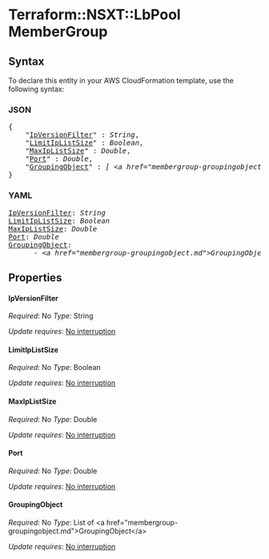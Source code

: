 # Terraform::NSXT::LbPool MemberGroup

## Syntax

To declare this entity in your AWS CloudFormation template, use the following syntax:

### JSON

<pre>
{
    "<a href="#ipversionfilter" title="IpVersionFilter">IpVersionFilter</a>" : <i>String</i>,
    "<a href="#limitiplistsize" title="LimitIpListSize">LimitIpListSize</a>" : <i>Boolean</i>,
    "<a href="#maxiplistsize" title="MaxIpListSize">MaxIpListSize</a>" : <i>Double</i>,
    "<a href="#port" title="Port">Port</a>" : <i>Double</i>,
    "<a href="#groupingobject" title="GroupingObject">GroupingObject</a>" : <i>[ &lt;a href=&#34;membergroup-groupingobject.md&#34;&gt;GroupingObject&lt;/a&gt;, ... ]</i>
}
</pre>

### YAML

<pre>
<a href="#ipversionfilter" title="IpVersionFilter">IpVersionFilter</a>: <i>String</i>
<a href="#limitiplistsize" title="LimitIpListSize">LimitIpListSize</a>: <i>Boolean</i>
<a href="#maxiplistsize" title="MaxIpListSize">MaxIpListSize</a>: <i>Double</i>
<a href="#port" title="Port">Port</a>: <i>Double</i>
<a href="#groupingobject" title="GroupingObject">GroupingObject</a>: <i>
      - &lt;a href=&#34;membergroup-groupingobject.md&#34;&gt;GroupingObject&lt;/a&gt;</i>
</pre>

## Properties

#### IpVersionFilter

_Required_: No
_Type_: String

_Update requires_: [No interruption](https://docs.aws.amazon.com/AWSCloudFormation/latest/UserGuide/using-cfn-updating-stacks-update-behaviors.html#update-no-interrupt)

#### LimitIpListSize

_Required_: No
_Type_: Boolean

_Update requires_: [No interruption](https://docs.aws.amazon.com/AWSCloudFormation/latest/UserGuide/using-cfn-updating-stacks-update-behaviors.html#update-no-interrupt)

#### MaxIpListSize

_Required_: No
_Type_: Double

_Update requires_: [No interruption](https://docs.aws.amazon.com/AWSCloudFormation/latest/UserGuide/using-cfn-updating-stacks-update-behaviors.html#update-no-interrupt)

#### Port

_Required_: No
_Type_: Double

_Update requires_: [No interruption](https://docs.aws.amazon.com/AWSCloudFormation/latest/UserGuide/using-cfn-updating-stacks-update-behaviors.html#update-no-interrupt)

#### GroupingObject

_Required_: No
_Type_: List of &lt;a href=&#34;membergroup-groupingobject.md&#34;&gt;GroupingObject&lt;/a&gt;

_Update requires_: [No interruption](https://docs.aws.amazon.com/AWSCloudFormation/latest/UserGuide/using-cfn-updating-stacks-update-behaviors.html#update-no-interrupt)

